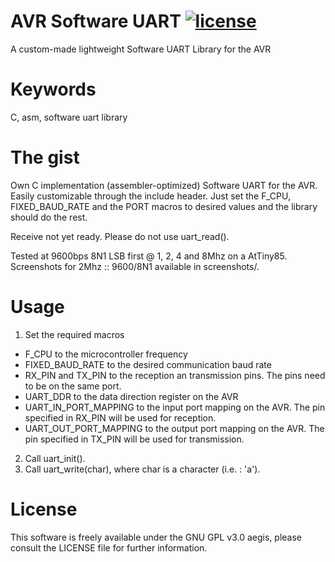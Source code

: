 # AVR Software UART [![license](https://img.shields.io/badge/license-GPLv3-brightgreen.svg)](LICENSE)
A custom-made lightweight Software UART Library for the AVR

# Keywords 
C, asm, software uart library

# The gist
Own C implementation (assembler-optimized) Software UART for the AVR.
Easily customizable through the include header. Just set the F_CPU, FIXED_BAUD_RATE and the PORT macros to 
desired values and the library should do the rest. 

Receive not yet ready. Please do not use uart_read().

Tested at 9600bps 8N1 LSB first @ 1, 2, 4 and 8Mhz on a AtTiny85. Screenshots for 2Mhz :: 9600/8N1 available
in screenshots/.

# Usage 

1. Set the required macros
  * F_CPU to the microcontroller frequency
  * FIXED_BAUD_RATE to the desired communication baud rate
  * RX_PIN and TX_PIN to the reception an transmission pins. The pins need to be on the same port.
  * UART_DDR to the data direction register on the AVR
  * UART_IN_PORT_MAPPING to the input port mapping on the AVR. The pin specified in RX_PIN will be used 
for reception.
  * UART_OUT_PORT_MAPPING to the output port mapping on the AVR. The pin specified in TX_PIN will be used 
for transmission. 
2. Call uart_init().
3. Call uart_write(char), where char is a character (i.e. : 'a').

# License
This software is freely available under the GNU GPL v3.0 aegis, please consult the LICENSE file for further information.